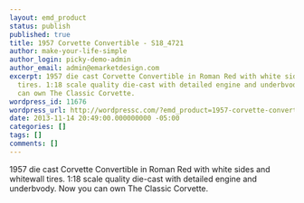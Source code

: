 ```yaml
---
layout: emd_product
status: publish
published: true
title: 1957 Corvette Convertible - S18_4721
author: make-your-life-simple
author_login: picky-demo-admin
author_email: admin@emarketdesign.com
excerpt: 1957 die cast Corvette Convertible in Roman Red with white sides and whitewall
  tires. 1:18 scale quality die-cast with detailed engine and underbvody. Now you
  can own The Classic Corvette.
wordpress_id: 11676
wordpress_url: http://wordpressc.com/?emd_product=1957-corvette-convertible
date: 2013-11-14 20:49:00.000000000 -05:00
categories: []
tags: []
comments: []
---
```

1957 die cast Corvette Convertible in Roman Red with white sides and whitewall tires. 1:18 scale quality die-cast with detailed engine and underbvody. Now you can own The Classic Corvette.
